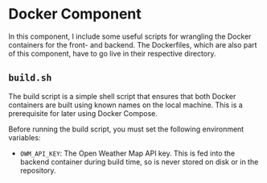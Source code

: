 # Docker Component

In this component, I include some useful scripts for wrangling the Docker containers for
the front- and backend. The Dockerfiles, which are also part of this component, have to
go live in their respective directory.

## `build.sh`

The build script is a simple shell script that ensures that both Docker containers are
built using known names on the local machine. This is a prerequisite for later using
Docker Compose.

Before running the build script, you must set the following environment variables:
* `OWM_API_KEY`: The Open Weather Map API key. This is fed into the backend container
  during build time, so is never stored on disk or in the repository.
